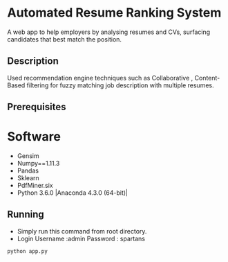 # Automated Resume Ranking System
A web app to help employers by analysing resumes and CVs, surfacing candidates that best match the position.

## Description
Used recommendation engine techniques such as Collaborative , Content-Based filtering for fuzzy matching job description with multiple resumes.

## Prerequisites

# Software
* Gensim
* Numpy==1.11.3
* Pandas
* Sklearn
* PdfMiner.six
* Python 3.6.0 |Anaconda 4.3.0 (64-bit)|

## Running

* Simply run this command from root directory.
* Login Username :admin
        Password : spartans

```
python app.py

```